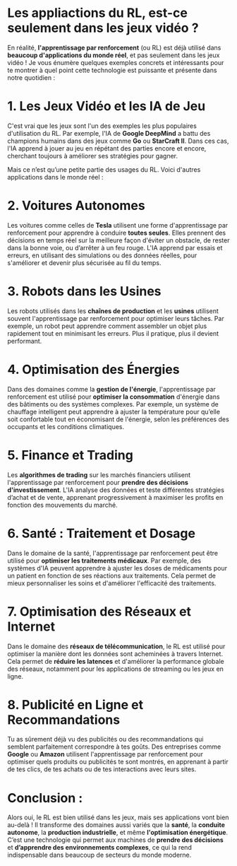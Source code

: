 # Les appliactions du RL, est-ce seulement dans les jeux vidéo ?

En réalité, **l'apprentissage par renforcement** (ou RL) est déjà utilisé dans **beaucoup d'applications du monde réel**, et pas seulement dans les jeux vidéo ! 
Je vous énumère quelques exemples concrets et intéressants pour te montrer à quel point cette technologie est puissante et présente dans notre quotidien :

# 1. **Les Jeux Vidéo et les IA de Jeu**
C'est vrai que les jeux sont l'un des exemples les plus populaires d'utilisation du RL. Par exemple, l'IA de **Google DeepMind** a battu des champions humains dans des jeux comme **Go** ou **StarCraft II**. Dans ces cas, l'IA apprend à jouer au jeu en répétant des parties encore et encore, cherchant toujours à améliorer ses stratégies pour gagner.

Mais ce n’est qu’une petite partie des usages du RL. Voici d'autres applications dans le monde réel :

# 2. **Voitures Autonomes**
Les voitures comme celles de **Tesla** utilisent une forme d'apprentissage par renforcement pour apprendre à conduire **toutes seules**. Elles prennent des décisions en temps réel sur la meilleure façon d'éviter un obstacle, de rester dans la bonne voie, ou d’arrêter à un feu rouge. L'IA apprend par essais et erreurs, en utilisant des simulations ou des données réelles, pour s'améliorer et devenir plus sécurisée au fil du temps.

# 3. **Robots dans les Usines**
Les robots utilisés dans les **chaînes de production** et les **usines** utilisent souvent l'apprentissage par renforcement pour optimiser leurs tâches. Par exemple, un robot peut apprendre comment assembler un objet plus rapidement tout en minimisant les erreurs. Plus il pratique, plus il devient performant.

# 4. **Optimisation des Énergies**
Dans des domaines comme la **gestion de l'énergie**, l'apprentissage par renforcement est utilisé pour **optimiser la consommation** d'énergie dans des bâtiments ou des systèmes complexes. Par exemple, un système de chauffage intelligent peut apprendre à ajuster la température pour qu’elle soit confortable tout en économisant de l'énergie, selon les préférences des occupants et les conditions climatiques.

# 5. **Finance et Trading**
Les **algorithmes de trading** sur les marchés financiers utilisent l'apprentissage par renforcement pour **prendre des décisions d'investissement**. L'IA analyse des données et teste différentes stratégies d’achat et de vente, apprenant progressivement à maximiser les profits en fonction des mouvements du marché.

# 6. **Santé : Traitement et Dosage**
Dans le domaine de la santé, l'apprentissage par renforcement peut être utilisé pour **optimiser les traitements médicaux**. Par exemple, des systèmes d'IA peuvent apprendre à ajuster les doses de médicaments pour un patient en fonction de ses réactions aux traitements. Cela permet de mieux personnaliser les soins et d'améliorer l'efficacité des traitements.

# 7. **Optimisation des Réseaux et Internet**
Dans le domaine des **réseaux de télécommunication**, le RL est utilisé pour optimiser la manière dont les données sont acheminées à travers Internet. Cela permet de **réduire les latences** et d'améliorer la performance globale des réseaux, notamment pour les applications de streaming ou les jeux en ligne.

# 8. **Publicité en Ligne et Recommandations**
Tu as sûrement déjà vu des publicités ou des recommandations qui semblent parfaitement correspondre à tes goûts. Des entreprises comme **Google** ou **Amazon** utilisent l'apprentissage par renforcement pour optimiser quels produits ou publicités te sont montrés, en apprenant à partir de tes clics, de tes achats ou de tes interactions avec leurs sites.

# Conclusion :
Alors oui, le RL est bien utilisé dans les jeux, mais ses applications vont bien au-delà ! Il transforme des domaines aussi variés que la **santé**, la **conduite autonome**, la **production industrielle**, et même **l'optimisation énergétique**. C’est une technologie qui permet aux machines de **prendre des décisions** et **d’apprendre des environnements complexes**, ce qui la rend indispensable dans beaucoup de secteurs du monde moderne.

